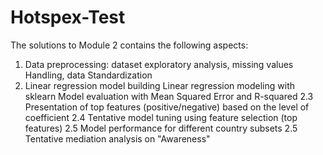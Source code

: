 # Hotspex-Test
The solutions to Module 2 contains the following aspects:
1. Data preprocessing: dataset exploratory analysis, missing values Handling, data Standardization
2. Linear regression model building
Linear regression modeling with sklearn
Model evaluation with Mean Squared Error and R-squared
2.3 Presentation of top features (positive/negative) based on the level of coefficient
2.4 Tentative model tuning using feature selection (top features)
2.5 Model performance for different country subsets
2.5 Tentative mediation analysis on "Awareness"
   
